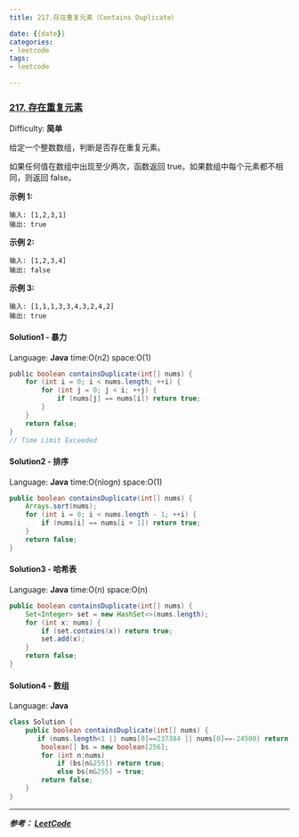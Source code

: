 ```yaml
---
title: 217.存在重复元素（Contains Duplicate）

date: {{date}}
categories:
- leetcode
tags:
- leetcode

---
```

### [217\. 存在重复元素](https://leetcode-cn.com/problems/contains-duplicate/)

Difficulty: **简单**


给定一个整数数组，判断是否存在重复元素。

如果任何值在数组中出现至少两次，函数返回 true。如果数组中每个元素都不相同，则返回 false。

**示例 1:**

```
输入: [1,2,3,1]
输出: true
```

**示例 2:**

```
输入: [1,2,3,4]
输出: false
```

**示例 3:**

```
输入: [1,1,1,3,3,4,3,2,4,2]
输出: true
```


#### Solution1 - 暴力

Language: **Java**
time:O(n2) space:O(1)
```java
​public boolean containsDuplicate(int[] nums) {
    for (int i = 0; i < nums.length; ++i) {
        for (int j = 0; j < i; ++j) {
            if (nums[j] == nums[i]) return true;
        }
    }
    return false;
}
// Time Limit Exceeded

```


#### Solution2 - 排序

Language: **Java**
time:O(nlogn) space:O(1)
```java
public boolean containsDuplicate(int[] nums) {
    Arrays.sort(nums);
    for (int i = 0; i < nums.length - 1; ++i) {
        if (nums[i] == nums[i + 1]) return true;
    }
    return false;
}

```

#### Solution3 - 哈希表

Language: **Java**
time:O(n) space:O(n)
```java
public boolean containsDuplicate(int[] nums) {
    Set<Integer> set = new HashSet<>(nums.length);
    for (int x: nums) {
        if (set.contains(x)) return true;
        set.add(x);
    }
    return false;
}

```

#### Solution4 - 数组

Language: **Java**
```java
class Solution {
    public boolean containsDuplicate(int[] nums) {
       if (nums.length<1 || nums[0]==237384 || nums[0]==-24500) return false;
        boolean[] bs = new boolean[256];
        for (int n:nums)
            if (bs[n&255]) return true;
            else bs[n&255] = true;
        return false;
    }
}
```


---
***参考：
[LeetCode](https://leetcode-cn.com/problems/contains-duplicate/solution/cun-zai-zhong-fu-yuan-su-by-leetcode/)***
